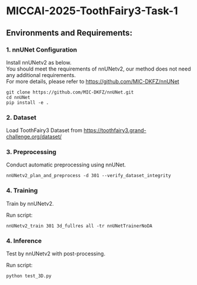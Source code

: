# MICCAI-2025-ToothFairy3-Task-1

## Environments and Requirements:
### 1. nnUNet Configuration
Install nnUNetv2 as below.  
You should meet the requirements of nnUNetv2, our method does not need any additional requirements.  
For more details, please refer to https://github.com/MIC-DKFZ/nnUNet  

```
git clone https://github.com/MIC-DKFZ/nnUNet.git
cd nnUNet
pip install -e .
```
### 2. Dataset

Load ToothFairy3 Dataset from https://toothfairy3.grand-challenge.org/dataset/

### 3. Preprocessing

Conduct automatic preprocessing using nnUNet.

```
nnUNetv2_plan_and_preprocess -d 301 --verify_dataset_integrity
```


### 4. Training

Train by nnUNetv2. 

Run script:

```
nnUNetv2_train 301 3d_fullres all -tr nnUNetTrainerNoDA
```


### 4. Inference

Test by nnUNetv2 with post-processing. 

Run script:

```
python test_3D.py
```

